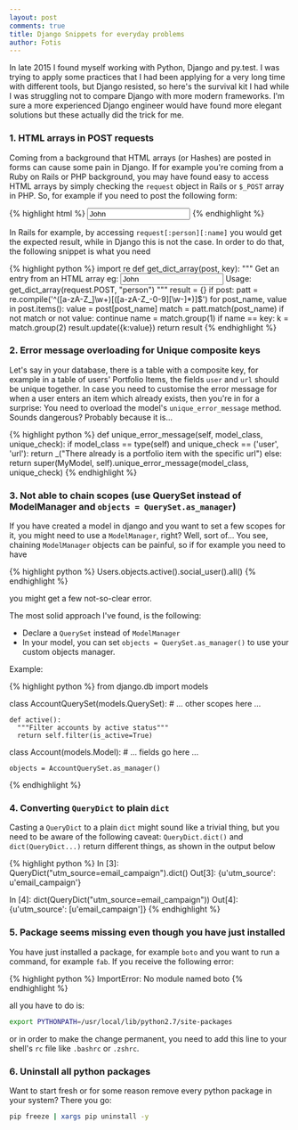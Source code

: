 ```yaml
---
layout: post
comments: true
title: Django Snippets for everyday problems
author: Fotis
---
```


In late 2015 I found myself working with Python, Django and py.test. I was trying to apply some practices that I had been applying for a very long time with different tools, but Django resisted, so here's the survival kit I had while I was struggling not to compare Django with more modern frameworks. I'm sure a more experienced Django engineer would have found more elegant solutions but these actually did the trick for me.

### 1. HTML arrays in POST requests
Coming from a background that HTML arrays (or Hashes) are posted in forms can cause some pain in Django. If for example you're coming from a Ruby on Rails or PHP background, you may have found easy to access HTML arrays by simply checking the `request` object in Rails or `$_POST` array in PHP. So, for example if you need to post the following form:

{% highlight html %}
<input type="text" name="person[name]" value="John">
{% endhighlight %}

In Rails for example, by accessing `request[:person][:name]` you would get the expected result, while in Django this is not the case. In order to do that, the following snippet is what you need

{% highlight python %}
import re
def get_dict_array(post, key):
    """
    Get an entry from an HTML array eg:
    <input type="text" name="person[name]" value="John">
    Usage:
    get_dict_array(request.POST, "person")
    """
    result = {}
    if post:
        patt = re.compile('^([a-zA-Z_]\w+)\[([a-zA-Z_\-0-9][\w\-]*)\]$')
        for post_name, value in post.items():
            value = post[post_name]
            match = patt.match(post_name)
            if not match or not value:
                continue
            name = match.group(1)
            if name == key:
                k = match.group(2)
                result.update({k:value})
    return result
{% endhighlight %}

### 2. Error message overloading for Unique composite keys

Let's say in your database, there is a table with a composite key, for example in a table of users' Portfolio Items, the fields `user` and `url` should be unique together. In case you need to customise the error message for when a user enters an item which already exists, then you're in for a surprise: You need to overload the model's `unique_error_message` method. Sounds dangerous? Probably because it is...

{% highlight python %}
    def unique_error_message(self, model_class, unique_check):
        if model_class == type(self) and unique_check == ('user', 'url'):
            return _("There already is a portfolio item with the specific url")
        else:
            return super(MyModel, self).unique_error_message(model_class, unique_check)
{% endhighlight %}

### 3. Not able to chain scopes (use QuerySet instead of ModelManager and `objects = QuerySet.as_manager`)

If you have created a model in django and you want to set a few scopes for it, you might need to use a `ModelManager`, right?
Well, sort of... You see, chaining `ModelManager` objects can be painful, so if for example you need to have

{% highlight python %}
Users.objects.active().social_user().all()
{% endhighlight %}

you might get a few not-so-clear error.

The most solid approach I've found, is the following:
 - Declare a `QuerySet` instead of `ModelManager`
 - In your model, you can set `objects = QuerySet.as_manager()` to use your custom objects manager.

 Example:

{% highlight python %}
from django.db import models

class AccountQuerySet(models.QuerySet):
    # ... other scopes here ...

    def active():
      """Filter accounts by active status"""
      return self.filter(is_active=True)

class Account(models.Model):
    # ... fields go here ...
    
    objects = AccountQuerySet.as_manager()
{% endhighlight %}


### 4. Converting `QueryDict` to plain `dict`
Casting a `QueryDict` to a plain `dict` might sound like a trivial thing, but you need to be aware of the following caveat: `QueryDict.dict()` and `dict(QueryDict...)` return different things, as shown in the output below

{% highlight python %}
In [3]: QueryDict("utm_source=email_campaign").dict()
Out[3]: {u'utm_source': u'email_campaign'}

In [4]: dict(QueryDict("utm_source=email_campaign"))
Out[4]: {u'utm_source': [u'email_campaign']}
{% endhighlight %}

### 5. Package seems missing even though you have just installed

You have just installed a package, for example `boto` and you want to run a command, for example `fab`.
If you receive the following error:

{% highlight python %}
ImportError: No module named boto
{% endhighlight %}

all you have to do is:

```sh
export PYTHONPATH=/usr/local/lib/python2.7/site-packages
```

or in order to make the change permanent, you need to add this line to your shell's `rc` file like `.bashrc` or `.zshrc`.


### 6. Uninstall all python packages

Want to start fresh or for some reason remove every python package in your system? There you go:

```sh
pip freeze | xargs pip uninstall -y
```
